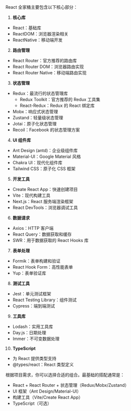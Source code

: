 React 全家桶主要包含以下核心部分：

1. **核心库**
- React：基础库
- ReactDOM：浏览器渲染相关
- ReactNative：移动端开发

2. **路由管理**
- React Router：官方推荐的路由库
- React Router DOM：浏览器路由实现
- React Router Native：移动端路由实现

3. **状态管理**
- Redux：最流行的状态管理库
  - Redux Toolkit：官方推荐的 Redux 工具集
  - React-Redux：Redux 的 React 绑定库
- Mobx：响应式状态管理
- Zustand：轻量级状态管理
- Jotai：原子化状态管理
- Recoil：Facebook 的状态管理方案

4. **UI 组件库**
- Ant Design (antd)：企业级组件库
- Material-UI：Google Material 风格
- Chakra UI：现代化组件库
- Tailwind CSS：原子化 CSS 框架

5. **开发工具**
- Create React App：快速创建项目
- Vite：现代构建工具
- Next.js：React 服务端渲染框架
- React DevTools：浏览器调试工具

6. **数据请求**
- Axios：HTTP 客户端
- React Query：数据获取和缓存
- SWR：用于数据获取的 React Hooks 库

7. **表单处理**
- Formik：表单构建和验证
- React Hook Form：高性能表单
- Yup：表单验证库

8. **测试工具**
- Jest：单元测试框架
- React Testing Library：组件测试
- Cypress：端到端测试

9. **工具库**
- Lodash：实用工具库
- Day.js：日期处理
- Immer：不可变数据处理

10. **TypeScript**
- 为 React 提供类型支持
- @types/react：React 类型定义

根据项目需求，你可以选择合适的组合。最基础的搭配通常是：
- React + React Router + 状态管理（Redux/Mobx/Zustand）
- UI 框架（Ant Design/Material-UI）
- 构建工具（Vite/Create React App）
- TypeScript（可选）
